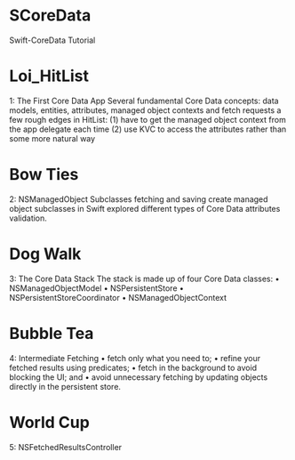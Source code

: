 # SCoreData
Swift-CoreData Tutorial

# Loi_HitList
1: The First Core Data App
Several fundamental Core Data concepts: data models, entities, attributes, managed object contexts and fetch requests
a few rough edges in HitList:
(1) have to get the managed object context from the app delegate each time
(2) use KVC to access the attributes rather than some more natural way

# Bow Ties
2: NSManagedObject Subclasses
fetching and saving
create managed object subclasses in Swift
explored different types of Core Data attributes
validation.

# Dog Walk
3: The Core Data Stack
The stack is made up of four Core Data classes:
• NSManagedObjectModel
• NSPersistentStore
• NSPersistentStoreCoordinator • NSManagedObjectContext

# Bubble Tea
4: Intermediate Fetching
• fetch only what you need to;
• refine your fetched results using predicates;
• fetch in the background to avoid blocking the UI; and
• avoid unnecessary fetching by updating objects directly in the persistent store.

# World Cup
5: NSFetchedResultsController
